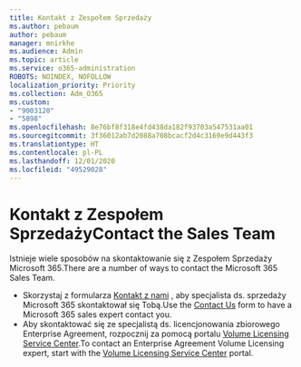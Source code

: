 ```yaml
---
title: Kontakt z Zespołem Sprzedaży
ms.author: pebaum
author: pebaum
manager: mnirkhe
ms.audience: Admin
ms.topic: article
ms.service: o365-administration
ROBOTS: NOINDEX, NOFOLLOW
localization_priority: Priority
ms.collection: Adm_O365
ms.custom:
- "9003120"
- "5898"
ms.openlocfilehash: 8e76bf8f318e4fd438da182f93703a547531aa01
ms.sourcegitcommit: 3f36012ab7d2088a708bcacf2d4c3169e9d443f3
ms.translationtype: HT
ms.contentlocale: pl-PL
ms.lasthandoff: 12/01/2020
ms.locfileid: "49529028"
---
```

# <a name="contact-the-sales-team"></a><span data-ttu-id="c57d0-102">Kontakt z Zespołem Sprzedaży</span><span class="sxs-lookup"><span data-stu-id="c57d0-102">Contact the Sales Team</span></span>

<span data-ttu-id="c57d0-103">Istnieje wiele sposobów na skontaktowanie się z Zespołem Sprzedaży Microsoft 365.</span><span class="sxs-lookup"><span data-stu-id="c57d0-103">There are a number of ways to contact the Microsoft 365 Sales Team.</span></span>

- <span data-ttu-id="c57d0-104">Skorzystaj z formularza  [Kontakt z nami](https://go.microsoft.com/fwlink/p/?LinkId=518644&clcid=0x0409)  , aby specjalista ds. sprzedaży Microsoft 365 skontaktował się Tobą.</span><span class="sxs-lookup"><span data-stu-id="c57d0-104">Use the  [Contact Us](https://go.microsoft.com/fwlink/p/?LinkId=518644&clcid=0x0409)  form to have a Microsoft 365 sales expert contact you.</span></span>
- <span data-ttu-id="c57d0-105">Aby skontaktować się ze specjalistą ds. licencjonowania zbiorowego Enterprise Agreement, rozpocznij za pomocą portalu  [Volume Licensing Service Center](https://go.microsoft.com/fwlink/p/?LinkId=329762).</span><span class="sxs-lookup"><span data-stu-id="c57d0-105">To contact an Enterprise Agreement Volume Licensing expert, start with the  [Volume Licensing Service Center](https://go.microsoft.com/fwlink/p/?LinkId=329762) portal.</span></span>
